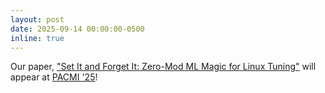 ```yaml
---
layout: post
date: 2025-09-14 00:00:00-0500
inline: true
---
```


Our paper, ["Set It and Forget It: Zero-Mod ML Magic for Linux Tuning"](/assets/pdf/Liargkovas_PACMI_2025.pdf) will appear at [PACMI '25](https://sites.google.com/view/pacmi/home)!